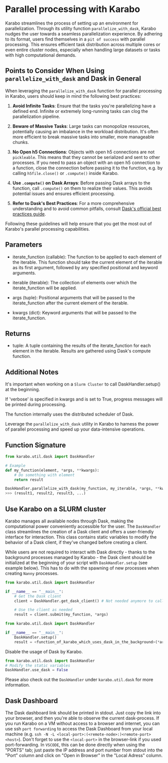 # Parallel processing with Karabo

Karabo streamlines the process of setting up an environment for parallelization. Through its utility function `parallelize_with_dask`, Karabo nudges the user towards a seamless parallelization experience. By adhering to its format, users find themselves in a `pit of success` with parallel processing. This ensures efficient task distribution across multiple cores or even entire cluster nodes, especially when handling large datasets or tasks with high computational demands.

## Points to Consider When Using `parallelize_with_dask` and Dask in General

When leveraging the `parallelize_with_dask` function for parallel processing in Karabo, users should keep in mind the following best practices:

1. **Avoid Infinite Tasks**: Ensure that the tasks you're parallelizing have a defined end. Infinite or extremely long-running tasks can clog the parallelization pipeline.

2. **Beware of Massive Tasks**: Large tasks can monopolize resources, potentially causing an imbalance in the workload distribution. It's often more efficient to break massive tasks into smaller, more manageable chunks.

3. **No Open h5 Connections**: Objects with open h5 connections are not `pickleable`. This means that they cannot be serialized and sent to other processes. If you need to pass an object with an open h5 connection to a function, close the connection before passing it to the function, e.g. by calling `h5file.close()` or `.compute()` inside Karabo.

4. **Use `.compute()` on Dask Arrays**: Before passing Dask arrays to the function, call `.compute()` on them to realize their values. This avoids potential issues and ensures efficient processing.

5. **Refer to Dask's Best Practices**: For a more comprehensive understanding and to avoid common pitfalls, consult [Dask's official best practices guide](https://docs.dask.org/en/stable/best-practices.html).

Following these guidelines will help ensure that you get the most out of Karabo's parallel processing capabilities.


## Parameters
- iterate_function (callable): The function to be applied to each element of the iterable. This function should take the current element of the iterable as its first argument, followed by any specified positional and keyword arguments.

- iterable (iterable): The collection of elements over which the iterate_function will be applied.

- args (tuple): Positional arguments that will be passed to the iterate_function after the current element of the iterable.

- kwargs (dict): Keyword arguments that will be passed to the iterate_function.

## Returns
- tuple: A tuple containing the results of the iterate_function for each element in the iterable. Results are gathered using Dask's compute function.

## Additional Notes
It's important when working on a `Slurm Cluster` to call DaskHandler.setup() at the beginning.

If 'verbose' is specified in kwargs and is set to True, progress messages will be printed during processing.

The function internally uses the distributed scheduler of Dask.

Leverage the `parallelize_with_dask` utility in Karabo to harness the power of parallel processing and speed up your data-intensive operations.

## Function Signature

```python
from karabo.util.dask import DaskHandler

# Example
def my_function(element, *args, **kwargs):
    # Do something with element
    return result

DaskHandler.parallelize_with_dask(my_function, my_iterable, *args, **kwargs) # The current element of the iterable is passed as the first argument to my_function
>>> (result1, result2, result3, ...)
```

## Use Karabo on a SLURM cluster

Karabo manages all available nodes through Dask, making the computational power conveniently accessible for the user. The `DaskHandler` class streamlines the creation of a Dask client and offers a user-friendly interface for interaction. This class contains static variables to modify the behavior of a Dask client, if they've changed before creating a client. 

While users are not required to interact with Dask directly - thanks to the background processes managed by Karabo - the Dask client should be initialized at the beginning of your script with `DaskHandler.setup` (see example below). This has to do with the spawning of new processes when creating `Nanny` processes.

```python
from karabo.util.dask import DaskHandler

if __name__ == "__main__":
    # Get the Dask client
    client = DaskHandler.get_dask_client() # Not needed anymore to call .setup()

    # Use the client as needed
    result = client.submit(my_function, *args)
```
```python
from karabo.util.dask import DaskHandler

if __name__ == "__main__":
    DaskHandler.setup()
    result = <function_of_karabo_which_uses_dask_in_the_background>(*args)
```

Disable the usage of Dask by Karabo.

```python
from karabo.util.dask import DaskHandler
# Modify the static variables
DaskHandler.use_dask = False
```

Please also check out the `DaskHandler` under `karabo.util.dask` for more information.

## Dask Dashboard
The Dask dashboard link should be printed in stdout. Just copy the link into your browser, and then you're able to observe the current dask-process. If you run Karabo on a VM without access to a browser and internet, you can use ssh `port forwarding` to access the Dask Dashboard from your local machine (e.g. `ssh -N -L <local-port>:(<remote-node>:)<remote-port> <host>`). Don't forget to use the `<local-port>` in the browser-link if you used port-forwarding. In `VSCODE`, this can be done directly when using the "PORTS" tab; just paste the IP address and port number from stdout into the "Port" column and click on "Open in Browser" in the "Local Adress" column.
